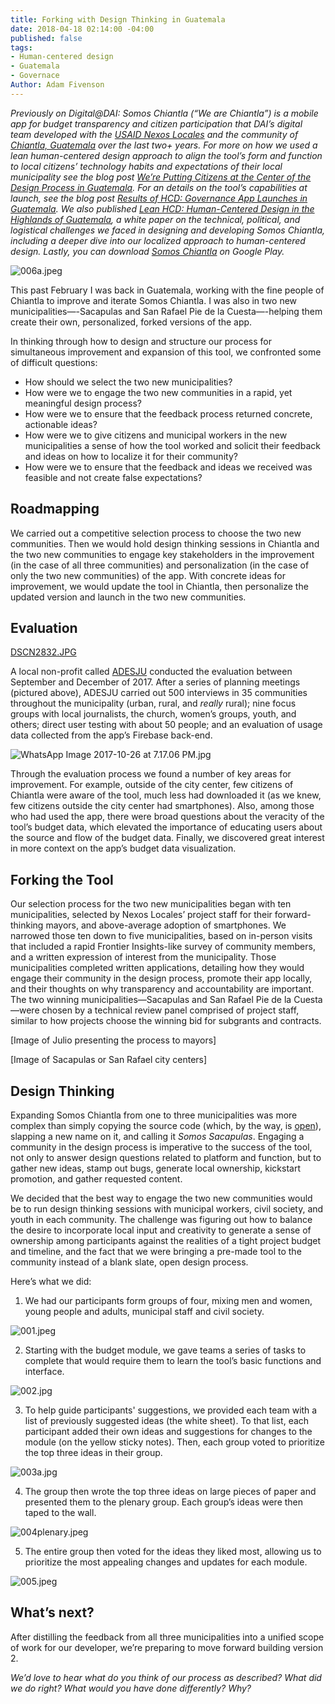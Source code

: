 ```yaml
---
title: Forking with Design Thinking in Guatemala
date: 2018-04-18 02:14:00 -04:00
published: false
tags:
- Human-centered design
- Guatemala
- Governace
Author: Adam Fivenson
---
```


*Previously on Digital@DAI: Somos Chiantla (“We are Chiantla”) is a mobile app for budget transparency and citizen participation that DAI’s digital team developed with the [USAID Nexos Locales](https://www.dai.com/our-work/projects/guatemala-nexos-locales) and the community of [Chiantla, Guatemala](https://goo.gl/maps/rz1w6hbbEwM2) over the last two+ years. For more on how we used a lean human-centered design approach to align the tool’s form and function to local citizens’ technology habits and expectations of their local municipality see the blog post [We’re Putting Citizens at the Center of the Design Process in Guatemala](https://dai-global-digital.com/citizen-centered-design-guatemala.html). For an details on the tool’s capabilities at launch, see the blog post [Results of HCD: Governance App Launches in Guatemala](https://dai-global-digital.com/governance-app-guatemala.html). We also published [Lean HCD: Human-Centered Design in the Highlands of Guatemala](https://dai-global-digital.com/lean-hcd.html), a white paper on the technical, political, and logistical challenges we faced in designing and developing Somos Chiantla, including a deeper dive into our localized approach to human-centered design. Lastly, you can download [Somos Chiantla](https://play.google.com/store/apps/details?id=gt.muni.chiantla&hl=en) on Google Play.*

![006a.jpeg](/uploads/006a.jpeg)

This past February I was back in Guatemala, working with the fine people of Chiantla to improve and iterate Somos Chiantla. I was also in two new municipalities—-Sacapulas and San Rafael Pie de la Cuesta—-helping them create their own, personalized, forked versions of the app. 

In thinking through how to design and structure our process for simultaneous improvement and expansion of this tool, we confronted some of difficult questions: 

* How should we select the two new municipalities? 
* How were we to engage the two new communities in a rapid, yet meaningful design process?
* How were we to ensure that the feedback process returned concrete, actionable ideas? 
* How were we to give citizens and municipal workers in the new municipalities a sense of how the tool worked and solicit their feedback and ideas on how to localize it for their community? 
* How were we to ensure that the feedback and ideas we received was feasible and not create false expectations? 

## Roadmapping

We carried out a competitive selection process to choose the two new communities. Then we would hold design thinking sessions in Chiantla and the two new communities to engage key stakeholders in the improvement (in the case of all three communities) and personalization (in the case of only the two new communities) of the app. With concrete ideas for improvement, we would update the tool in Chiantla, then personalize the updated version and launch in the two new communities. 

## Evaluation

[DSCN2832.JPG](/uploads/DSCN2832.JPG)

A local non-profit called [ADESJU](https://www.facebook.com/Asociaci%C3%B3n-Para-el-Desarrollo-Sostenible-de-la-Juventud-130288017040702/) conducted the evaluation between September and December of 2017. After a series of planning meetings (pictured above), ADESJU carried out 500 interviews in 35 communities throughout the municipality (urban, rural, and *really* rural); nine focus groups with local journalists, the church, women’s groups, youth, and others; direct user testing with about 50 people; and an evaluation of usage data collected from the app’s Firebase back-end.

![WhatsApp Image 2017-10-26 at 7.17.06 PM.jpg](/uploads/WhatsApp%20Image%202017-10-26%20at%207.17.06%20PM.jpg)

Through the evaluation process we found a number of key areas for improvement. For example, outside of the city center, few citizens of Chiantla were aware of the tool, much less had downloaded it (as we knew, few citizens outside the city center had smartphones). Also, among those who had used the app, there were broad questions about the veracity of the tool’s budget data, which elevated the importance of educating users about the source and flow of the budget data. Finally, we discovered great interest in more context on the app’s budget data visualization. 

## Forking the Tool

Our selection process for the two new municipalities began with ten municipalities, selected by Nexos Locales’ project staff for their forward-thinking mayors, and above-average adoption of smartphones. We narrowed those ten down to five municipalities, based on in-person visits that included a rapid Frontier Insights-like survey of community members, and a written expression of interest from the municipality. Those municipalities completed written applications, detailing how they would engage their community in the design process, promote their app locally, and their thoughts on why transparency and accountability are important. The two winning municipalities—Sacapulas and San Rafael Pie de la Cuesta—were chosen by a technical review panel comprised of project staff, similar to how projects choose the winning bid for subgrants and contracts. 

[Image of Julio presenting the process to mayors]

[Image of Sacapulas or San Rafael city centers] 

## Design Thinking

Expanding Somos Chiantla from one to three municipalities was more complex than simply copying the source code (which, by the way, is [open](https://github.com/munis-transparencia-gobierno-abierto/municipalidad-de-chiantla)), slapping a new name on it, and calling it *Somos Sacapulas*. Engaging a community in the design process is imperative to the success of the tool, not only to answer design questions related to platform and function, but to gather new ideas, stamp out bugs, generate local ownership, kickstart promotion, and gather requested content.
 
We decided that the best way to engage the two new communities would be to run design thinking sessions with municipal workers, civil society, and youth in each community. The challenge was figuring out how to balance the desire to incorporate local input and creativity to generate a sense of ownership among participants against the realities of a tight project budget and timeline, and the fact that we were bringing a pre-made tool to the community instead of a blank slate, open design process. 

Here’s what we did:

1. We had our participants form groups of four, mixing men and women, young people and adults, municipal staff and civil society. 

![001.jpeg](/uploads/001.jpeg)

2. Starting with the budget module, we gave teams a series of tasks to complete that would require them to learn the tool’s basic functions and interface. 

![002.jpg](/uploads/002.jpg)

3. To help guide participants' suggestions, we provided each team with a list of previously suggested ideas (the white sheet). To that list, each participant added their own ideas and suggestions for changes to the module (on the yellow sticky notes). Then, each group voted to prioritize the top three ideas in their group.

![003a.jpg](/uploads/003a.jpg)

4. The group then wrote the top three ideas on large pieces of paper and presented them to the plenary group. Each group’s ideas were then taped to the wall. 

![004plenary.jpeg](/uploads/004plenary.jpeg)

5. The entire group then voted for the ideas they liked most, allowing us to prioritize the most appealing changes and updates for each module. 

![005.jpeg](/uploads/005.jpeg)

## What’s next?

After distilling the feedback from all three municipalities into a unified scope of work for our developer, we’re preparing to move forward building version 2.  

*We’d love to hear what do you think of our process as described? What did we do right? What would you have done differently? Why?*